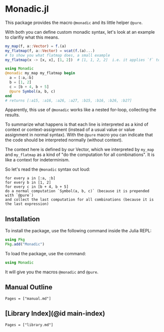 # Monadic.jl

This package provides the macro `@monadic` and its little helper `@pure`.

With both you can define custom monadic syntax, let's look at an example to clarifiy what this means.

```julia
my_map(f, a::Vector) = f.(a)
my_flatmap(f, a::Vector) = vcat(f.(a)...)
# to show you what flatmap does, a small example
my_flatmap(x -> [x, x], [1, 2])  # [1, 1, 2, 2]  i.e. it applies `f` to every element and concatenates all results

using Monadic
@monadic my_map my_flatmap begin
  a = [:a,:b]
  b = [1, 2]
  c = [b + 4, b + 5]
  @pure Symbol(a, b, c)
end
# returns [:a15, :a16, :a26, :a27, :b15, :b16, :b26, :b27]
```
Apparently, this use of `@monadic` works like a nested for-loop, collecting the results.

To summarize what happens is that each line is interpreted as a kind of context or context-assignment (instead of
a usual value or value assignment in normal syntax). With the `@pure` macro you can indicate that the code should be
 interpreted normally (without context).

The context here is defined by our Vector, which we interpreted by `my_map` and `my_flatmap` as a kind of "do the computation for all combinations". It is like a context for indeterminism.

So let's read the `@monadic` syntax out loud:
```
for every a in [:a, :b]
for every b in [1, 2]
for every c in [b + 4, b + 5]
do a normal computation `Symbol(a, b, c)` (because it is prepended with `@pure`)
and collect the last computation for all combinations (because it is the last expression)
```


## Installation

To install the package, use the following command inside the Julia REPL:
```julia
using Pkg
Pkg.add("Monadic")
```
To load the package, use the command:
```julia
using Monadic
```
It will give you the macros `@monadic` and `@pure`.


## Manual Outline

```@contents
Pages = ["manual.md"]
```

## [Library Index](@id main-index)

```@index
Pages = ["library.md"]
```
